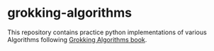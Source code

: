 # grokking-algorithms
This repository contains practice python implementations of various Algorithms following
[Grokking Algorithms book](https://www.manning.com/books/grokking-algorithms).